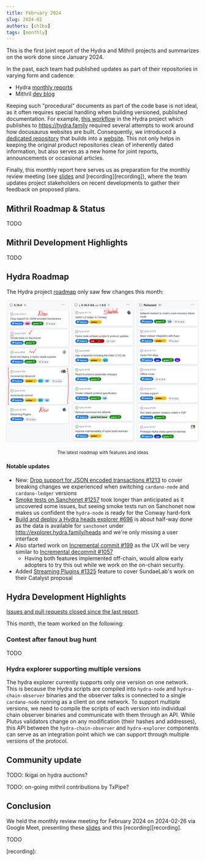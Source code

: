 ```yaml
---
title: February 2024
slug: 2024-02
authors: [ch1bo]
tags: [monthly]
---
```


This is the first joint report of the Hydra and Mithril projects and summarizes on the work done since January 2024.

In the past, each team had published updates as part of their repositories in varying form and cadence:

  - Hydra [monthly reports](https://hydra.family/head-protocol/monthly)
  - Mithril [dev blog](https://mithril.network/doc/dev-blog/)

Keeping such "procedural" documents as part of the code base is not ideal, as it often requires special handling when building versioned, published documentation. For example, [this workflow](https://github.com/input-output-hk/hydra/blob/fad12fd7d967e5e8af4d8b832396e68bd8510e9a/.github/workflows/publish-docs.yaml#L87-L92) in the Hydra project which publishes to https://hydra.family required several attempts to work around how docusaurus websites are built. Consequently, we introduced a [dedicated repository](https://github.com/cardano-scaling/website) that builds into a [website](https://cardano-scaling.github.io/website). This not only helps in keeping the original product repositories clean of inherently dated information, but also serves as a new home for joint reports, announcements or occasional articles.

Finally, this monthly report here serves us as preparation for the monthly review meeting (see [slides][slides] and [recording][recording]), where the team updates project stakeholders on recent developments to gather their feedback on proposed plans.

## Mithril Roadmap & Status

TODO

## Mithril Development Highlights

TODO

## Hydra Roadmap

The Hydra project [roadmap](https://github.com/orgs/input-output-hk/projects/21/views/7) only saw few changes this month:

![The roadmap with features and ideas](./img/2024-02-hydra-roadmap.jpg) <small><center>The latest roadmap with features and ideas</center></small>

#### Notable updates

* New: [Drop support for JSON encoded transactions #1213](https://github.com/input-output-hk/hydra/issues/1213) to cover breaking changes we experienced when switching `cardano-node` and `cardano-ledger` versions
* [Smoke tests on Sanchonet #1257](https://github.com/input-output-hk/hydra/issues/1257) took longer than anticipated as it uncovered some issues, but seeing smoke tests run on Sanchonet now makes us confident the `hydra-node` is ready for the Conway hard-fork
* [Build and deploy a Hydra heads explorer #696](https://github.com/input-output-hk/hydra/issues/696) is about half-way done as the data is available for `sanchonet` under http://explorer.hydra.family/heads and we're only missing a user interface
* Also started work on [Incremental commit #199](https://github.com/input-output-hk/hydra/issues/199) as the UX will be very similar to [Incremental decommit #1057](https://github.com/input-output-hk/hydra/issues/1057)
  - Having both features implemented off-chain, would allow early adopters to try this out while we work on the on-chain security.
* Added [Streaming Plugins #1325](https://github.com/input-output-hk/hydra/issues/1325) feature to cover SundaeLab's work on their Catalyst proposal

## Hydra Development Highlights

[Issues and pull requests closed since the last report](https://github.com/input-output-hk/hydra/issues?q=is%3Aclosed+sort%3Aupdated-desc+closed%3A2024-01-31..2024-02-29).

This month, the team worked on the following:

### Contest after fanout bug hunt

TODO

### Hydra explorer supporting multiple versions

The hydra explorer currently supports only one version on one network. This is
because the Hydra scripts are compiled into `hydra-node` and
`hydra-chain-observer` binaries and the observer talks is connected to a single
`cardano-node` running as a client on one network. To support multiple versions,
we need to compile the scripts of each version into individual chain observer
binaries and communicate with them through an API. While Plutus validators
change on any modification (their hashes and addresses), this API between the
`hydra-chain-observer` and `hydra-explorer` components can serve as an
integration point which we can support through multiple versions of the
protocol.

## Community update

TODO: Ikigai on hydra auctions?

TODO: on-going mithril contributions by TxPipe?

## Conclusion

We held the monthly review meeting for February 2024 on 2024-02-26 via Google Meet, presenting these [slides][slides] and this [recording][recording].

TODO

[slides]: https://docs.google.com/presentation/d/18buDs_TcMHgFAYjJt9GftQiEnVB3ubcoD3Djh3ovxSc/edit#slide=id.g1f87a7454a5_0_1392
[recording]: 
